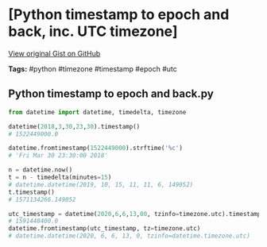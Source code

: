 # [Python timestamp to epoch and back, inc. UTC timezone] 

[View original Gist on GitHub](https://gist.github.com/Integralist/430fec07b713e2480f718d78550cc32a)

**Tags:** #python #timezone #timestamp #epoch #utc

## Python timestamp to epoch and back.py

```python
from datetime import datetime, timedelta, timezone

datetime(2018,3,30,23,30).timestamp()
# 1522449000.0

datetime.fromtimestamp(1522449000).strftime('%c')
# 'Fri Mar 30 23:30:00 2018'

n = datetime.now()
t = n - timedelta(minutes=15)
# datetime.datetime(2019, 10, 15, 11, 11, 6, 149052)
t.timestamp()
# 1571134266.149052

utc_timestamp = datetime(2020,6,6,13,00, tzinfo=timezone.utc).timestamp()
# 1591448400.0
datetime.fromtimestamp(utc_timestamp, tz=timezone.utc)
# datetime.datetime(2020, 6, 6, 13, 0, tzinfo=datetime.timezone.utc)
```

